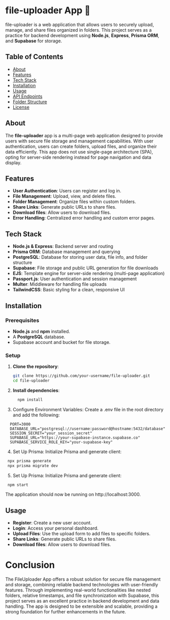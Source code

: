 # file-uploader App 📂

file-uploader is a web application that allows users to securely upload, manage, and share files organized in folders. This project serves as a practice for backend development using **Node.js**, **Express**, **Prisma ORM**, and **Supabase** for storage.

## Table of Contents

- [About](#about)
- [Features](#features)
- [Tech Stack](#tech-stack)
- [Installation](#installation)
- [Usage](#usage)
- [API Endpoints](#api-endpoints)
- [Folder Structure](#folder-structure)
- [License](#license)

## About

The **file-uploader** app is a multi-page web application designed to provide users with secure file storage and management capabilities. With user authentication, users can create folders, upload files, and organize their data efficiently. This app does not use single-page architecture (SPA), opting for server-side rendering instead for page navigation and data display.

## Features

- **User Authentication**: Users can register and log in.
- **File Management**: Upload, view, and delete files.
- **Folder Management**: Organize files within custom folders.
- **Share Links**: Generate public URLs to share files.
- **Download files**: Allow users to download files.
- **Error Handling**: Centralized error handling and custom error pages.

## Tech Stack

- **Node.js & Express**: Backend server and routing
- **Prisma ORM**: Database management and querying
- **PostgreSQL**: Database for storing user data, file info, and folder structure
- **Supabase**: File storage and public URL generation for file downloads
- **EJS**: Template engine for server-side rendering (multi-page application)
- **Passport.js**: User authentication and session management
- **Multer**: Middleware for handling file uploads
- **TailwindCSS**: Basic styling for a clean, responsive UI

## Installation

### Prerequisites

- **Node.js** and **npm** installed.
- A **PostgreSQL** database.
- Supabase account and bucket for file storage.

### Setup

1. **Clone the repository**:
   ```bash
   git clone https://github.com/your-username/file-uploader.git
   cd file-uploader
   ```
2. **Install dependencies**:
   ```bash
     npm install
   ```
3. Configure Environment Variables: Create a .env file in the root directory and add the following:

```env
  PORT=3000
  DATABASE_URL="postgresql://username:password@hostname:5432/database"
  SESSION_SECRET="your_session_secret"
  SUPABASE_URL="https://your-supabase-instance.supabase.co"
  SUPABASE_SERVICE_ROLE_KEY="your-supabase-key"

```

4. Set Up Prisma: Initialize Prisma and generate client:

```bash
 npx prisma generate
 npx prisma migrate dev
```

5. Set Up Prisma: Initialize Prisma and generate client:

```bash
 npm start
```

The application should now be running on http://localhost:3000.

## Usage

- **Register**: Create a new user account.
- **Login**: Access your personal dashboard.
- **Upload Files**: Use the upload form to add files to specific folders.
- **Share Links**: Generate public URLs to share files.
- **Download files**: Allow users to download files.

# Conclusion

The FileUploader App offers a robust solution for secure file management and storage, combining reliable backend technologies with user-friendly features. Through implementing real-world functionalities like nested folders, relative timestamps, and file synchronization with Supabase, this project serves as an excellent practice in backend development and data handling. The app is designed to be extensible and scalable, providing a strong foundation for further enhancements in the future.

